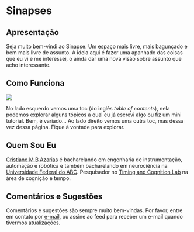 # Sinapses

## Apresentação

Seja muito bem-vindi ao Sinapse. Um espaço mais livre, mais bagunçado e bem mais livre de assunto. A ideia aqui é fazer uma apanhado das coisas que eu vi e me interessei, o ainda dar uma nova visão sobre assunto que acho interessante.

## Como Funciona

<div class="img-center">
  <img src="https://images.squarespace-cdn.com/content/v1/560949d7e4b01f8778bb857b/1571067595147-GO6SSZBKSA8541OA4FI7/ke17ZwdGBToddI8pDm48kIgxUUdAdUQVB7iPt0OxL7xZw-zPPgdn4jUwVcJE1ZvWQUxwkmyExglNqGp0IvTJZUJFbgE-7XRK3dMEBRBhUpyvKa_XzS046k86Rz67qMry73AagQKElc5-v2myb_2lcFeQFldG5ptAH0I8wZfKL_E/giphy+%282%29.gif">
</div>

No lado esquerdo vemos uma toc (do inglês *table of contents*), nela podemos explorar alguns tópicos a qual eu já escrevi algo ou fiz um mini tutorial. Bem, é variado... Ao lado direito vemos uma outra toc, mas dessa vez dessa página. Fique à vontade para explorar.

## Quem Sou Eu

[Cristiano M B Azarias][1] é bacharelando em engenharia de instrumentação, automação e robótica e também bacharelando em neurociência na [Universidade Federal do ABC][2]. Pesquisador no [Timing and Cognition Lab][3] na área de cognição e tempo.

[1]: http://lattes.cnpq.br/6080214504323512
[2]: http://www.ufabc.edu.br
[3]: http://neuro.ufabc.edu.br/timing/

## Comentários e Sugestões

Comentários e sugestões são sempre muito bem-vindas. Por favor, entre em contato por [e-mail](mailto:cristiano.bilacchi@aluno.ufabc.edu.br), ou assine ao feed para receber um e-mail quando tivermos atualizações.